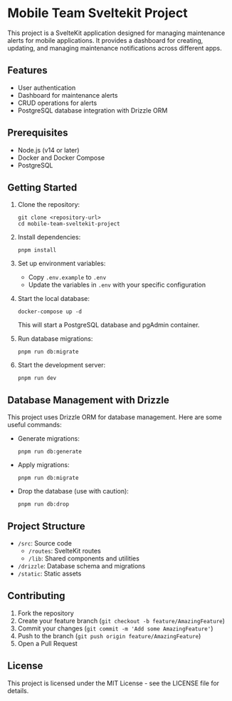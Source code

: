 # Mobile Team Sveltekit Project

This project is a SvelteKit application designed for managing maintenance alerts for mobile applications. It provides a dashboard for creating, updating, and managing maintenance notifications across different apps.

## Features

- User authentication
- Dashboard for maintenance alerts
- CRUD operations for alerts
- PostgreSQL database integration with Drizzle ORM

## Prerequisites

- Node.js (v14 or later)
- Docker and Docker Compose
- PostgreSQL

## Getting Started

1. Clone the repository:

   ```
   git clone <repository-url>
   cd mobile-team-sveltekit-project
   ```

2. Install dependencies:

   ```
   pnpm install
   ```

3. Set up environment variables:

   - Copy `.env.example` to `.env`
   - Update the variables in `.env` with your specific configuration

4. Start the local database:

   ```
   docker-compose up -d
   ```

   This will start a PostgreSQL database and pgAdmin container.

5. Run database migrations:

   ```
   pnpm run db:migrate
   ```

6. Start the development server:
   ```
   pnpm run dev
   ```

## Database Management with Drizzle

This project uses Drizzle ORM for database management. Here are some useful commands:

- Generate migrations:

  ```
  pnpm run db:generate
  ```

- Apply migrations:

  ```
  pnpm run db:migrate
  ```

- Drop the database (use with caution):
  ```
  pnpm run db:drop
  ```

## Project Structure

- `/src`: Source code
  - `/routes`: SvelteKit routes
  - `/lib`: Shared components and utilities
- `/drizzle`: Database schema and migrations
- `/static`: Static assets

## Contributing

1. Fork the repository
2. Create your feature branch (`git checkout -b feature/AmazingFeature`)
3. Commit your changes (`git commit -m 'Add some AmazingFeature'`)
4. Push to the branch (`git push origin feature/AmazingFeature`)
5. Open a Pull Request

## License

This project is licensed under the MIT License - see the LICENSE file for details.
